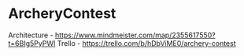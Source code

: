 # ArcheryContest

Architecture - https://www.mindmeister.com/map/2355617550?t=6BIg5PyPWI
Trello - https://trello.com/b/hDbViME0/archery-contest

